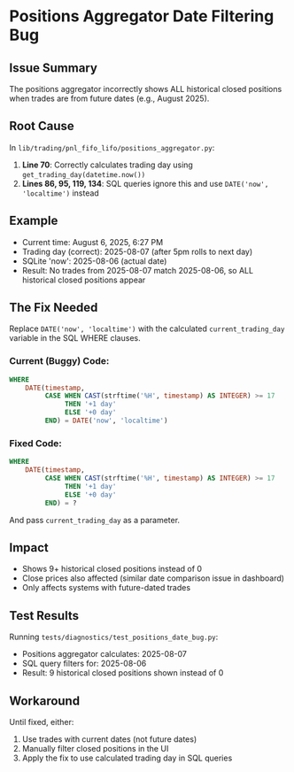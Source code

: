 # Positions Aggregator Date Filtering Bug

## Issue Summary
The positions aggregator incorrectly shows ALL historical closed positions when trades are from future dates (e.g., August 2025).

## Root Cause
In `lib/trading/pnl_fifo_lifo/positions_aggregator.py`:

1. **Line 70**: Correctly calculates trading day using `get_trading_day(datetime.now())`
2. **Lines 86, 95, 119, 134**: SQL queries ignore this and use `DATE('now', 'localtime')` instead

## Example
- Current time: August 6, 2025, 6:27 PM
- Trading day (correct): 2025-08-07 (after 5pm rolls to next day)
- SQLite 'now': 2025-08-06 (actual date)
- Result: No trades from 2025-08-07 match 2025-08-06, so ALL historical closed positions appear

## The Fix Needed
Replace `DATE('now', 'localtime')` with the calculated `current_trading_day` variable in the SQL WHERE clauses.

### Current (Buggy) Code:
```sql
WHERE 
    DATE(timestamp, 
         CASE WHEN CAST(strftime('%H', timestamp) AS INTEGER) >= 17 
              THEN '+1 day' 
              ELSE '+0 day' 
         END) = DATE('now', 'localtime')
```

### Fixed Code:
```sql
WHERE 
    DATE(timestamp, 
         CASE WHEN CAST(strftime('%H', timestamp) AS INTEGER) >= 17 
              THEN '+1 day' 
              ELSE '+0 day' 
         END) = ?
```
And pass `current_trading_day` as a parameter.

## Impact
- Shows 9+ historical closed positions instead of 0
- Close prices also affected (similar date comparison issue in dashboard)
- Only affects systems with future-dated trades

## Test Results
Running `tests/diagnostics/test_positions_date_bug.py`:
- Positions aggregator calculates: 2025-08-07
- SQL query filters for: 2025-08-06
- Result: 9 historical closed positions shown instead of 0

## Workaround
Until fixed, either:
1. Use trades with current dates (not future dates)
2. Manually filter closed positions in the UI
3. Apply the fix to use calculated trading day in SQL queries